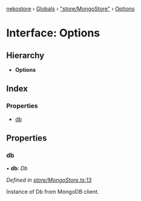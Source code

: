 [nekostore](../README.md) › [Globals](../globals.md) › ["store/MongoStore"](../modules/_store_mongostore_.md) › [Options](_store_mongostore_.options.md)

# Interface: Options

## Hierarchy

* **Options**

## Index

### Properties

* [db](_store_mongostore_.options.md#db)

## Properties

###  db

• **db**: *Db*

*Defined in [store/MongoStore.ts:13](https://github.com/esnya/nekostore/blob/4486881/src/store/MongoStore.ts#L13)*

Instance of Db from MongoDB client.
